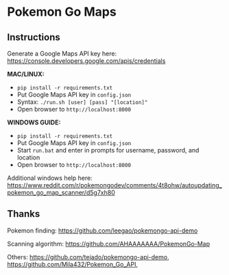 # Pokemon Go Maps

## Instructions
Generate a Google Maps API key here: https://console.developers.google.com/apis/credentials

**MAC/LINUX:**

* `pip install -r requirements.txt`
* Put Google Maps API key in `config.json`
* Syntax: `./run.sh [user] [pass] "[location]"`
* Open browser to `http://localhost:8000`

**WINDOWS GUIDE:**

* `pip install -r requirements.txt`
* Put Google Maps API key in `config.json`
* Start `run.bat` and enter in prompts for username, password, and location
* Open browser to `http://localhost:8000`

Additional windows help here: https://www.reddit.com/r/pokemongodev/comments/4t8ohw/autoupdating_pokemon_go_map_scanner/d5g7xh80

## Thanks

Pokemon finding: https://github.com/leegao/pokemongo-api-demo

Scanning algorithm: https://github.com/AHAAAAAAA/PokemonGo-Map

Others: https://github.com/tejado/pokemongo-api-demo, https://github.com/Mila432/Pokemon_Go_API,
